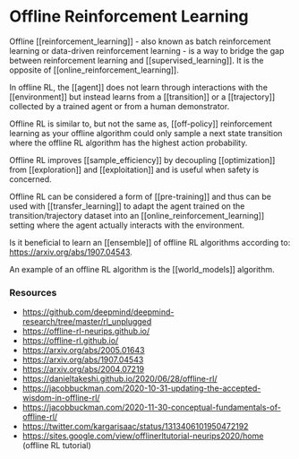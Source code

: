 # Offline Reinforcement Learning

Offline [[reinforcement_learning]] - also known as batch reinforcement learning or data-driven reinforcement learning - is a way to bridge the gap between reinforcement learning and [[supervised_learning]]. It is the opposite of [[online_reinforcement_learning]].

In offline RL, the [[agent]] does not learn through interactions with the [[environment]] but instead learns from a [[transition]] or a [[trajectory]] collected by a trained agent or from a human demonstrator.

Offline RL is similar to, but not the same as, [[off-policy]] reinforcement learning as your offline algorithm could only sample a next state transition where the offline RL algorithm has the highest action probability.

Offline RL improves [[sample_efficiency]] by decoupling [[optimization]] from [[exploration]] and [[exploitation]] and is useful when safety is concerned.

Offline RL can be considered a form of [[pre-training]] and thus can be used with [[transfer_learning]] to adapt the agent trained on the transition/trajectory dataset into an [[online_reinforcement_learning]] setting where the agent actually interacts with the environment.

Is it beneficial to learn an [[ensemble]] of offline RL algorithms according to: https://arxiv.org/abs/1907.04543.

An example of an offline RL algorithm is the [[world_models]] algorithm.

### Resources

- https://github.com/deepmind/deepmind-research/tree/master/rl_unplugged
- https://offline-rl-neurips.github.io/
- https://offline-rl.github.io/
- https://arxiv.org/abs/2005.01643
- https://arxiv.org/abs/1907.04543
- https://arxiv.org/abs/2004.07219
- https://danieltakeshi.github.io/2020/06/28/offline-rl/
- https://jacobbuckman.com/2020-10-31-updating-the-accepted-wisdom-in-offline-rl/
- https://jacobbuckman.com/2020-11-30-conceptual-fundamentals-of-offline-rl/
- https://twitter.com/kargarisaac/status/1313406101950472192
- https://sites.google.com/view/offlinerltutorial-neurips2020/home (offline RL tutorial)
